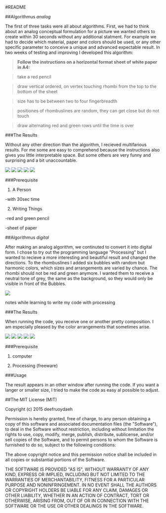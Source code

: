 #README 

##Algorithmus *analog*

The first of three tasks were all about algorithms. First, we had to think about an analog conceptual formulation for a picture we wanted others to create within 30 seconds without any additional statment. For example we had to decide which material, paper and colors should be used, or any other specific parameter to conceive a unique and advanced expectable result. In two weeks of testing and improving I developed this algorithm:

>**Follow the instructions on a horizontal format sheet of white paper in A4:**

>take a red pencil

>draw vertical ordered, on vertex touching rhombi from the top to the bottom of the sheet

>size has to be between two to four fingerbreadth

>positiones of rhombuslines are random, they can get close but do not touch

>draw alternating red and green rows until the time is over


###The Results

Without any other direction than the algorithm, I recieved multifarious results. For me some are easy to comprehend because the instructions also gives you little interpretable space. But some others are very funny and surprising and a bit unaccountable.

![](https://cloud.githubusercontent.com/assets/12065257/10159114/b099eb5e-6696-11e5-8516-49f034212e2a.jpeg)
![](https://cloud.githubusercontent.com/assets/12065257/10159117/b09d78e6-6696-11e5-85d6-b4677cb6bf38.jpeg)
![](https://cloud.githubusercontent.com/assets/12065257/10159116/b09b7d16-6696-11e5-9a83-1c4c88abaf07.jpeg)
![](https://cloud.githubusercontent.com/assets/12065257/10159113/b097702c-6696-11e5-8ab9-712c5b31d1a5.jpeg)
![](https://cloud.githubusercontent.com/assets/12065257/10159115/b09b393c-6696-11e5-950b-b77cba1e3e15.jpeg)


###Prerequisite

1. A Person

  -with 30sec time

2. Writing Things

  -red and green pencil

  -sheet of paper


##Algorithmus *digital*

After making an analog algorithm, we continuted to convert it into digital form. 
I chose to try out the programming language "Processing" but I wanted to recieve a more interesting and beautiful 
result and changed the directions. To the rhombuslines I added six bubbles with random but harmonic colors, 
which sizes and arrangements are varied by chance. The rhombi should not be red and green anymore. 
I wanted them to receive a neutral tone of grey, the same as the background, so they would only be visible in
front of the Bubbles.

![](https://cloud.githubusercontent.com/assets/12065257/10163766/5d39b25e-66b5-11e5-93a2-76c00275f93e.jpeg)

notes while learning to write my code with processing

###The Results

When running the code, you receive one or another pretty composition. I am especially pleased by the color 
arrangements that sometimes arise.

![](https://cloud.githubusercontent.com/assets/12065257/10160386/778ff6a8-669d-11e5-9227-5d1132a0989c.png)
![](https://cloud.githubusercontent.com/assets/12065257/10160385/778f545a-669d-11e5-864a-509979e4f9bd.png)
![](https://cloud.githubusercontent.com/assets/12065257/10160383/778a2a48-669d-11e5-98fd-45d7c067dfdd.png)
![](https://cloud.githubusercontent.com/assets/12065257/10160384/778d9f52-669d-11e5-9853-85103f7f820b.png)
![](https://cloud.githubusercontent.com/assets/12065257/10160387/7796291a-669d-11e5-80cf-f62c248caf16.png)

###Prerequisite

1. computer

2. Processing (freeware)

###Usage

The result appears in an other window after running the code. If you want a langer or smaller size, I tried to make the code as easy al possible to adjust.


##The MIT License (MIT)

Copyright (c) 2015 deefruoydaeh

Permission is hereby granted, free of charge, to any person obtaining a copy
of this software and associated documentation files (the "Software"), to deal
in the Software without restriction, including without limitation the rights
to use, copy, modify, merge, publish, distribute, sublicense, and/or sell
copies of the Software, and to permit persons to whom the Software is
furnished to do so, subject to the following conditions:

The above copyright notice and this permission notice shall be included in all
copies or substantial portions of the Software.

THE SOFTWARE IS PROVIDED "AS IS", WITHOUT WARRANTY OF ANY KIND, EXPRESS OR
IMPLIED, INCLUDING BUT NOT LIMITED TO THE WARRANTIES OF MERCHANTABILITY,
FITNESS FOR A PARTICULAR PURPOSE AND NONINFRINGEMENT. IN NO EVENT SHALL THE
AUTHORS OR COPYRIGHT HOLDERS BE LIABLE FOR ANY CLAIM, DAMAGES OR OTHER
LIABILITY, WHETHER IN AN ACTION OF CONTRACT, TORT OR OTHERWISE, ARISING FROM,
OUT OF OR IN CONNECTION WITH THE SOFTWARE OR THE USE OR OTHER DEALINGS IN THE
SOFTWARE.
